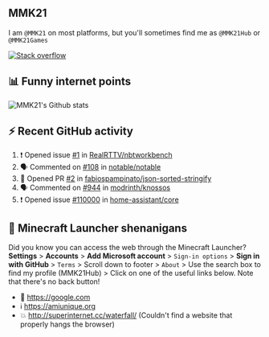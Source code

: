 ## MMK21

I am `@MMK21` on most platforms, but you'll sometimes find me as `@MMK21Hub` or `@MMK21Games`

[![Stack overflow](https://img.shields.io/badge/Stack_Overflow-FE7A16?style=for-the-badge&logo=stack-overflow&logoColor=white)](https://stackoverflow.com/users/11519302/mmk21)

## 📊 Funny internet points 

![MMK21's Github stats](https://github-readme-stats.vercel.app/api?username=MMK21Hub&show_icons=true&theme=dark&bg_color=171b22&text_color=CCCCCC&hide_border=true)

## ⚡ Recent GitHub activity

<!--START_SECTION:activity-->
1. ❗ Opened issue [#1](https://github.com/RealRTTV/nbtworkbench/issues/1) in [RealRTTV/nbtworkbench](https://github.com/RealRTTV/nbtworkbench)
2. 🗣 Commented on [#108](https://github.com/notable/notable/issues/108#issuecomment-1987264363) in [notable/notable](https://github.com/notable/notable)
3. 💪 Opened PR [#2](https://github.com/fabiospampinato/json-sorted-stringify/pull/2) in [fabiospampinato/json-sorted-stringify](https://github.com/fabiospampinato/json-sorted-stringify)
4. 🗣 Commented on [#944](https://github.com/modrinth/knossos/issues/944#issuecomment-1962901349) in [modrinth/knossos](https://github.com/modrinth/knossos)
5. ❗ Opened issue [#110000](https://github.com/home-assistant/core/issues/110000) in [home-assistant/core](https://github.com/home-assistant/core)
<!--END_SECTION:activity-->

## 🙂 Minecraft Launcher shenanigans

Did you know you can access the web through the Minecraft Launcher? **Settings** > **Accounts** > **Add Microsoft account** > `Sign-in options` > **Sign in with GitHub** > `Terms` > Scroll down to footer > `About` > Use the search box to find my profile (MMK21Hub) > Click on one of the useful links below. Note that there's no back button!

* 🔎 <https://google.com>
* ℹ️ <https://amiunique.org>
* 💥 <http://superinternet.cc/waterfall/> (Couldn't find a website that properly hangs the browser)
